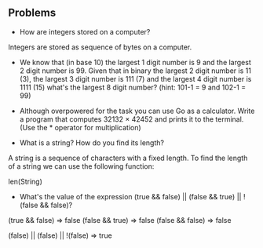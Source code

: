 ## Problems

* How are integers stored on a computer?

Integers are stored as sequence of bytes on a computer.

* We know that (in base 10) the largest 1 digit number is 9 and the largest 2 digit number is 99. Given that in binary the largest 2 digit number is 11 (3), the largest 3 digit number is 111 (7) and the largest 4 digit number is 1111 (15) what's the largest 8 digit number? (hint: 101-1 = 9 and 102-1 = 99)

* Although overpowered for the task you can use Go as a calculator. Write a program that computes 32132 × 42452 and prints it to the terminal. (Use the * operator for multiplication)

* What is a string? How do you find its length?

A string is a sequence of characters with a fixed length. To find the length of a string we can use the following function:

len(String)

* What's the value of the expression (true && false) || (false && true) || !(false && false)?

(true && false) => false
(false && true) => false
(false && false) => false

(false) || (false) || !(false) => true
